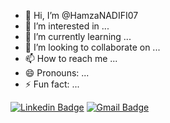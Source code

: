 - 👋 Hi, I’m @HamzaNADIFI07
- 👀 I’m interested in ...
- 🌱 I’m currently learning ...
- 💞️ I’m looking to collaborate on ...
- 📫 How to reach me ...
- 😄 Pronouns: ...
- ⚡ Fun fact: ...

<!---
HamzaNADIFI07/HamzaNADIFI07 is a ✨ special ✨ repository because its `README.md` (this file) appears on your GitHub profile.
You can click the Preview link to take a look at your changes.
--->


[![Linkedin Badge](https://img.shields.io/badge/-Hamza_NADIFI-blue?style=flat&logo=Linkedin&logoColor=white&link=https://www.linkedin.com/in/hamza-nadifi-18840a1a9/)](https://www.linkedin.com/in/hamza-nadifi-18840a1a9/)
[![Gmail Badge](https://img.shields.io/badge/-nadifihamza07-c14438?style=flat&logo=Gmail&logoColor=white&link=mailto:nadifihamza07@gmail.com)](mailto:nadifihamza07@gmail.com)


